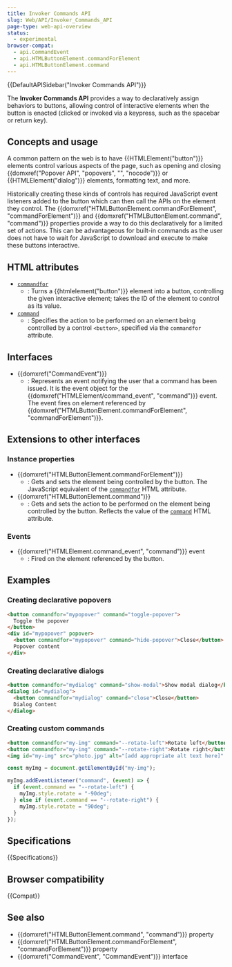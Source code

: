 ```yaml
---
title: Invoker Commands API
slug: Web/API/Invoker_Commands_API
page-type: web-api-overview
status:
  - experimental
browser-compat:
  - api.CommandEvent
  - api.HTMLButtonElement.commandForElement
  - api.HTMLButtonElement.command
---
```


{{DefaultAPISidebar("Invoker Commands API")}}

The **Invoker Commands API** provides a way to declaratively assign behaviors to buttons, allowing control of interactive elements when the button is enacted (clicked or invoked via a keypress, such as the spacebar or return key).

## Concepts and usage

A common pattern on the web is to have {{HTMLElement("button")}} elements control various aspects of the page, such as opening and closing {{domxref("Popover API", "popovers", "", "nocode")}} or {{HTMLElement("dialog")}} elements, formatting text, and more.

Historically creating these kinds of controls has required JavaScript event listeners added to the button which can then call the APIs on the element they control. The {{domxref("HTMLButtonElement.commandForElement", "commandForElement")}} and {{domxref("HTMLButtonElement.command", "command")}} properties provide a way to do this declaratively for a limited set of actions. This can be advantageous for built-in commands as the user does not have to wait for JavaScript to download and execute to make these buttons interactive.

## HTML attributes

- [`commandfor`](/en-US/docs/Web/HTML/Element/button#commandfor)
  - : Turns a {{htmlelement("button")}} element into a button, controlling the given interactive element; takes the ID of the element to control as its value.
- [`command`](/en-US/docs/Web/HTML/Element/button#command)
  - : Specifies the action to be performed on an element being controlled by a control `<button>`, specified via the `commandfor` attribute.

## Interfaces

- {{domxref("CommandEvent")}}
  - : Represents an event notifying the user that a command has been issued. It is the event object for the {{domxref("HTMLElement/command_event", "command")}} event. The event fires on element referenced by {{domxref("HTMLButtonElement.commandForElement", "commandForElement")}}.

## Extensions to other interfaces

### Instance properties

- {{domxref("HTMLButtonElement.commandForElement")}}
  - : Gets and sets the element being controlled by the button. The JavaScript equivalent of the [`commandfor`](/en-US/docs/Web/HTML/Element/button#commandfor) HTML attribute.
- {{domxref("HTMLButtonElement.command")}}
  - : Gets and sets the action to be performed on the element being controlled by the button. Reflects the value of the [`command`](/en-US/docs/Web/HTML/Element/button#command) HTML attribute.

### Events

- {{domxref("HTMLElement.command_event", "command")}} event
  - : Fired on the element referenced by the button.

## Examples

### Creating declarative popovers

```html
<button commandfor="mypopover" command="toggle-popover">
  Toggle the popover
</button>
<div id="mypopover" popover>
  <button commandfor="mypopover" command="hide-popover">Close</button>
  Popover content
</div>
```

### Creating declarative dialogs

```html
<button commandfor="mydialog" command="show-modal">Show modal dialog</button>
<dialog id="mydialog">
  <button commandfor="mydialog" command="close">Close</button>
  Dialog Content
</dialog>
```

### Creating custom commands

```html
<button commandfor="my-img" command="--rotate-left">Rotate left</button>
<button commandfor="my-img" command="--rotate-right">Rotate right</button>
<img id="my-img" src="photo.jpg" alt="[add appropriate alt text here]" />
```

```js
const myImg = document.getElementById("my-img");

myImg.addEventListener("command", (event) => {
  if (event.command == "--rotate-left") {
    myImg.style.rotate = "-90deg";
  } else if (event.command == "--rotate-right") {
    myImg.style.rotate = "90deg";
  }
});
```

## Specifications

{{Specifications}}

## Browser compatibility

{{Compat}}

## See also

- {{domxref("HTMLButtonElement.command", "command")}} property
- {{domxref("HTMLButtonElement.commandForElement", "commandForElement")}} property
- {{domxref("CommandEvent", "CommandEvent")}} interface
